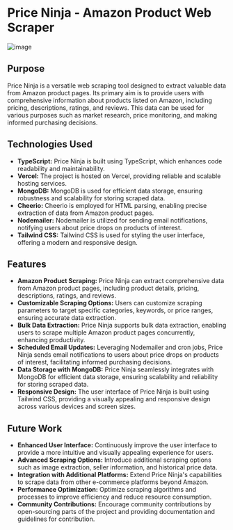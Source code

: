 # Price Ninja - Amazon Product Web Scraper
![image](https://github.com/quaydrionb/price-ninja/assets/99278263/22b8c99d-db8f-49fb-8415-f0e7d663c08d)

## Purpose
Price Ninja is a versatile web scraping tool designed to extract valuable data from Amazon product pages. Its primary aim is to provide users with comprehensive information about products listed on Amazon, including pricing, descriptions, ratings, and reviews. This data can be used for various purposes such as market research, price monitoring, and making informed purchasing decisions.

## Technologies Used
- **TypeScript:** Price Ninja is built using TypeScript, which enhances code readability and maintainability.
- **Vercel:** The project is hosted on Vercel, providing reliable and scalable hosting services.
- **MongoDB:** MongoDB is used for efficient data storage, ensuring robustness and scalability for storing scraped data.
- **Cheerio:** Cheerio is employed for HTML parsing, enabling precise extraction of data from Amazon product pages.
- **Nodemailer:** Nodemailer is utilized for sending email notifications, notifying users about price drops on products of interest.
- **Tailwind CSS:** Tailwind CSS is used for styling the user interface, offering a modern and responsive design.

## Features
- **Amazon Product Scraping:** Price Ninja can extract comprehensive data from Amazon product pages, including product details, pricing, descriptions, ratings, and reviews.
- **Customizable Scraping Options:** Users can customize scraping parameters to target specific categories, keywords, or price ranges, ensuring accurate data extraction.
- **Bulk Data Extraction:** Price Ninja supports bulk data extraction, enabling users to scrape multiple Amazon product pages concurrently, enhancing productivity.
- **Scheduled Email Updates:** Leveraging Nodemailer and cron jobs, Price Ninja sends email notifications to users about price drops on products of interest, facilitating informed purchasing decisions.
- **Data Storage with MongoDB:** Price Ninja seamlessly integrates with MongoDB for efficient data storage, ensuring scalability and reliability for storing scraped data.
- **Responsive Design:** The user interface of Price Ninja is built using Tailwind CSS, providing a visually appealing and responsive design across various devices and screen sizes.

## Future Work
- **Enhanced User Interface:** Continuously improve the user interface to provide a more intuitive and visually appealing experience for users.
- **Advanced Scraping Options:** Introduce additional scraping options such as image extraction, seller information, and historical price data.
- **Integration with Additional Platforms:** Extend Price Ninja's capabilities to scrape data from other e-commerce platforms beyond Amazon.
- **Performance Optimization:** Optimize scraping algorithms and processes to improve efficiency and reduce resource consumption.
- **Community Contributions:** Encourage community contributions by open-sourcing parts of the project and providing documentation and guidelines for contribution.
